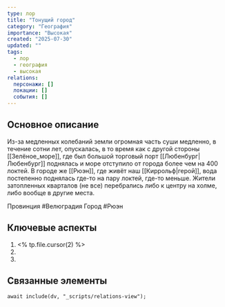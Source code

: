 ```yaml
---
type: лор
title: "Тонущий город"
category: "География"
importance: "Высокая"
created: "2025-07-30"
updated: ""
tags:
  - лор
  - география
  - высокая
relations:
  персонажи: []
  локации: []
  события: []
---
```


## Основное описание
Из-за медленных колебаний земли огромная часть суши медленно, в течение сотни лет, опускалась, в то время как с другой стороны [[Зелёное_море]], где был большой торговый порт [[Любенбург|Любенбург]] поднялась и море отступило от города более чем на 400 локтей.
В городе же [[Рюэн]], где живёт наш [[Киррольф|герой]], вода постепенно поднялась где-то на пару локтей, где-то меньше. Жители затопленных кварталов (не все) перебрались либо к центру на холме, либо вообще в другие места.

Провинция #Велюградия
Город #Рюэн


## Ключевые аспекты
1. <% tp.file.cursor(2) %>
2. 
3. 



## Связанные элементы
```dataviewjs
await include(dv, "_scripts/relations-view");